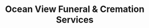 ---
title: "Ocean View Funeral & Cremation Services"
url: /astoria/ocean-view-funeral-and-cremation-services/
shop: funeral directors
---